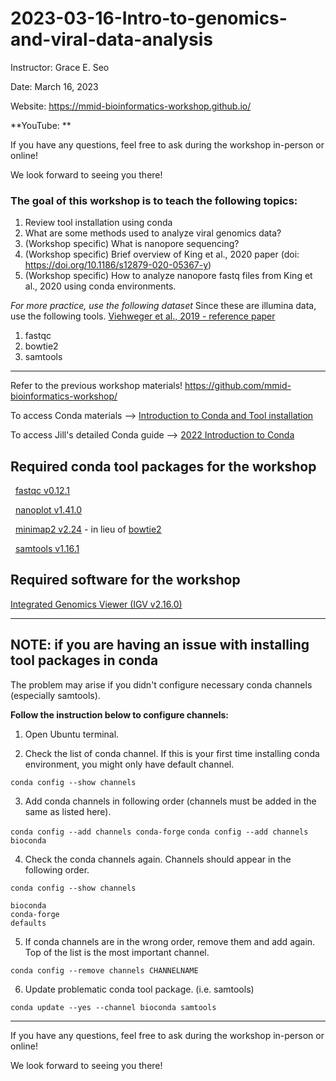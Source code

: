 # 2023-03-16-Intro-to-genomics-and-viral-data-analysis
Instructor: Grace E. Seo

Date: March 16, 2023

Website: https://mmid-bioinformatics-workshop.github.io/

**YouTube: **

If you have any questions, feel free to ask during the workshop in-person or online!

We look forward to seeing you there!


### The goal of this workshop is to teach the following topics:
1. Review tool installation using conda
2. What are some methods used to analyze viral genomics data?
3. (Workshop specific) What is nanopore sequencing?
4. (Workshop specific) Brief overview of King et al., 2020 paper (doi: https://doi.org/10.1186/s12879-020-05367-y)
5. (Workshop specific) How to analyze nanopore fastq files from King et al., 2020 using conda environments.

*For more practice, use the following dataset*
Since these are illumina data, use the following tools. 
[Viehweger et al., 2019 - reference paper](https://doi.org/10.1101%2Fgr.247064.118)
1. fastqc
2. bowtie2
3. samtools

***

Refer to the previous workshop materials! https://github.com/mmid-bioinformatics-workshop/

To access Conda materials --> [Introduction to Conda and Tool installation](https://github.com/mmid-bioinformatics-workshop/2023-03-09-Intro-to-Conda-and-Tool-installation)
&nbsp;

To access Jill's detailed Conda guide --> [2022 Introduction to Conda](https://github.com/MMID-coding-workshop/2022-01-19-Introduction-to-CONDA)



##  Required conda tool packages for the workshop
&nbsp;
[fastqc v0.12.1](https://anaconda.org/bioconda/fastqc)

&nbsp;
[nanoplot v1.41.0](https://anaconda.org/bioconda/nanoplot)

&nbsp;
[minimap2 v2.24](https://anaconda.org/bioconda/minimap2) - in lieu of [bowtie2](https://anaconda.org/bioconda/bowtie2)

&nbsp;
[samtools v1.16.1](https://anaconda.org/bioconda/samtools)


## Required software for the workshop
[Integrated Genomics Viewer (IGV v2.16.0)](https://software.broadinstitute.org/software/igv/download)


***

## NOTE: if you are having an issue with installing tool packages in conda 

The problem may arise if you didn't configure necessary conda channels (especially samtools).

**Follow the instruction below to configure channels:**

1. Open Ubuntu terminal.

2. Check the list of conda channel. If this is your first time installing conda environment, you might only have default channel. 

`conda config --show channels`

3. Add conda channels in following order (channels must be added in the same as listed here).

`conda config --add channels conda-forge`
`conda config --add channels bioconda`

4. Check the conda channels again. Channels should appear in the following order.

`conda config --show channels`

```
bioconda
conda-forge
defaults
```

5. If conda channels are in the wrong order, remove them and add again. Top of the list is the most important channel.

`conda config --remove channels CHANNELNAME`

6. Update problematic conda tool package. (i.e. samtools)

`conda update --yes --channel bioconda samtools`


***

If you have any questions, feel free to ask during the workshop in-person or online!

We look forward to seeing you there!


